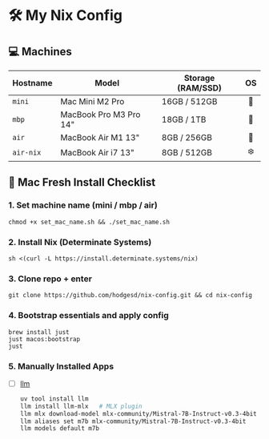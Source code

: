 # 🛠️ My Nix Config

## 💻 Machines

| Hostname  | Model                  | Storage (RAM/SSD) | OS   |
|-----------|------------------------|-------------------|:----:|
| `mini`    | Mac Mini M2 Pro        | 16GB / 512GB      |     |
| `mbp`     | MacBook Pro M3 Pro 14" | 18GB / 1TB        |     |
| `air`     | MacBook Air M1 13"     | 8GB / 256GB       |     |
| `air-nix` | MacBook Air i7 13"     | 8GB / 512GB       | ❄️   |

## 🍎 Mac Fresh Install Checklist

### 1. Set machine name (mini / mbp / air)
```chmod +x set_mac_name.sh && ./set_mac_name.sh```

### 2. Install Nix (Determinate Systems)
```sh <(curl -L https://install.determinate.systems/nix)```

### 3. Clone repo + enter
```git clone https://github.com/hodgesd/nix-config.git && cd nix-config```

### 4. Bootstrap essentials and apply config
```
brew install just
just macos:bootstrap
just
```

### 5. Manually Installed Apps
- [ ] [llm](https://llm.datasette.io/en/stable/)  
  ```bash
  uv tool install llm
  llm install llm-mlx   # MLX plugin
  llm mlx download-model mlx-community/Mistral-7B-Instruct-v0.3-4bit  # mlx model
  llm aliases set m7b mlx-community/Mistral-7B-Instruct-v0.3-4bit
  llm models default m7b
